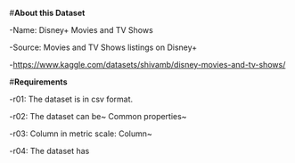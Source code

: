 #**About this Dataset**

  -Name: Disney+ Movies and TV Shows
  
  -Source: Movies and TV Shows listings on Disney+
  
  -https://www.kaggle.com/datasets/shivamb/disney-movies-and-tv-shows/


#**Requirements**

  -r01: The dataset is in csv format.
  
  -r02: The dataset can be~
        Common properties~
  
  -r03: Column in metric scale: Column~
  
  -r04: The dataset has 
  

